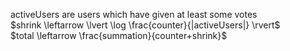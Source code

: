activeUsers are users which have given at least some votes  
$shrink \leftarrow \lvert \log \frac{counter}{|activeUsers|} \rvert$  
$total \leftarrow \frac{summation}{counter+shrink}$